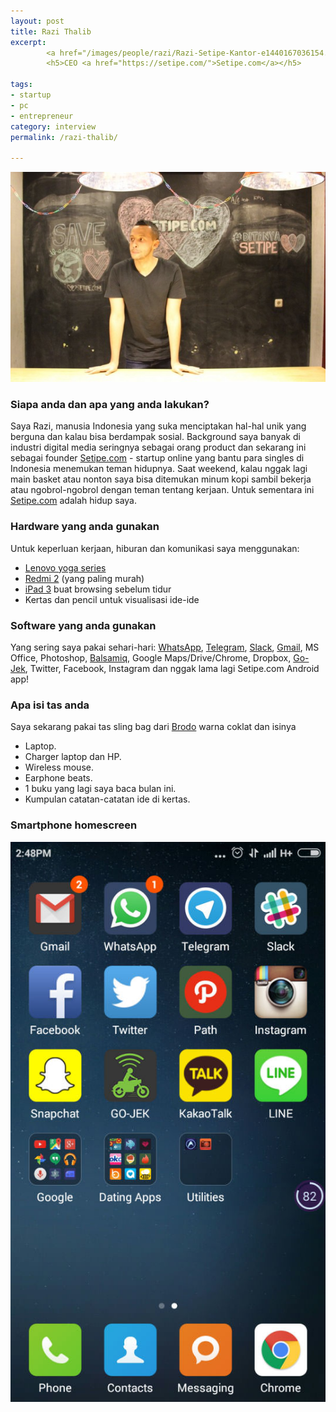 ```yaml
---
layout: post
title: Razi Thalib
excerpt:
        <a href="/images/people/razi/Razi-Setipe-Kantor-e1440167036154.jpg"><img class="alignnone size-large wp-image-235" src="/images/people/razi/Razi-Setipe-Kantor-e1440167036154.jpg" alt="Razi Thalib, setipe.com" /></a>
        <h5>CEO <a href="https://setipe.com/">Setipe.com</a></h5>

tags:
- startup
- pc
- entrepreneur
category: interview
permalink: /razi-thalib/

---
```


![Razi Thalib, setipe.com](/images/people/razi/Razi-Setipe-Kantor-e1440167036154.jpg)

### Siapa anda dan apa yang anda lakukan?
Saya Razi, manusia Indonesia yang suka menciptakan hal-hal unik yang berguna dan kalau bisa berdampak sosial. Background saya banyak di industri digital media seringnya sebagai orang product dan sekarang ini sebagai founder [Setipe.com](http://setipe.com/) - startup online yang bantu para singles di Indonesia menemukan teman hidupnya. Saat weekend, kalau nggak lagi main basket atau nonton saya bisa ditemukan minum kopi sambil bekerja atau ngobrol-ngobrol dengan teman tentang kerjaan. Untuk sementara ini [Setipe.com](http://setipe.com/) adalah hidup saya.

### Hardware yang anda gunakan
Untuk keperluan kerjaan, hiburan dan komunikasi saya menggunakan:

- [Lenovo yoga series](http://shop.lenovo.com/us/en/laptops/lenovo/yoga-laptop-series/)
- [Redmi 2](http://www.mi.com/id/redmi2/) (yang paling murah)
- [iPad 3](https://en.wikipedia.org/wiki/IPad_%283rd_generation%29) buat browsing sebelum tidur
- Kertas dan pencil untuk visualisasi ide-ide

### Software yang anda gunakan
Yang sering saya pakai sehari-hari: [WhatsApp](https://www.whatsapp.com/), [Telegram](https://telegram.org/), [Slack](http://slack.com/), [Gmail](http://gmail.com/), MS Office, Photoshop, [Balsamiq](https://balsamiq.com/), Google Maps/Drive/Chrome, Dropbox, [Go-Jek](http://www.go-jek.com/), Twitter, Facebook, Instagram dan nggak lama lagi Setipe.com Android app!

### Apa isi tas anda
Saya sekarang pakai tas sling bag dari [Brodo](http://bro.do/en/) warna coklat dan isinya
- Laptop.
- Charger laptop dan HP.
- Wireless mouse.
- Earphone beats.
- 1 buku yang lagi saya baca bulan ini.
- Kumpulan catatan-catatan ide di kertas.


### Smartphone homescreen
![razi homescreen](/images/people/razi/Screenshot_2015-08-21-14-48-04.jpg)
